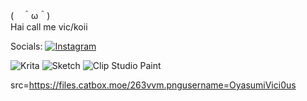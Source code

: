 
(　＾ω＾)<br>Hai call me vic/koii


 Socials:
[![Instagram](https://img.shields.io/badge/Instagram-%23E4405F.svg?logo=Instagram&logoColor=white)](https://instagram.com/meo0wra) 

![Krita](https://img.shields.io/badge/Krita-203759?style=for-the-badge&logo=krita&logoColor=EEF37B) ![Sketch](https://img.shields.io/badge/Sketch-FFB387?style=for-the-badge&logo=sketch&logoColor=black) ![Clip Studio Paint](https://img.shields.io/badge/ClipStudioPaint-%23CFD3D3.svg?style=for-the-badge&logo=ClipStudioPaint&logoColor=white)

<img>src=https://files.catbox.moe/263vvm.pngusername=OyasumiVici0us

